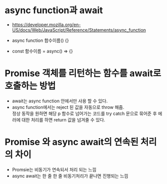 # async function과 await

- https://developer.mozilla.org/en-US/docs/Web/JavaScript/Reference/Statements/async_function

- async function 함수이름() {}
- const 함수이름 = async() => {}

# Promise 객체를 리턴하는 함수를 await로 호출하는 방법

- await는 async function 안에서만 사용 할 수 있다.
- async function에서는 reject 된 값을 자동으로 throw 해줌.<br>
  정상 동작을 원하면 해당 p 함수로 넘어가는 코드를 try catch 문으로 묶어준 후 에러에 대한 처리를 하면 return 값을 넘겨줄 수 있다.

# Promise 와 async await의 연속된 처리의 차이

- Promsie는 비동기가 연속되서 처리 되는 느낌
- async await는 한 줄 한 줄 비동기처리가 끝나면 진행되는 느낌
